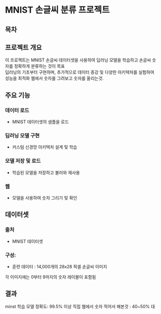 # MNIST 손글씨 분류 프로젝트
## 목차 

## 프로젝트 개요

이 프로젝트는 MNIST 손글씨 데이터셋을 사용하여 딥러닝 모델을 학습하고 손글씨 숫자를 정확하게 분류하는 것이 목표  
딥러닝의 기초부터 구현하며, 추가적으로 데이터 증강 및 다양한 아키텍처를 실험하여 성능을 최적화
웹에서 숫자를 그려보고 숫자를 올리는것.

## 주요 기능

### 데이터 로드
- MNIST 데이터셋의 샘플을 로드  
### 딥러닝 모델 구현 
- 커스텀 신경망 아키텍처 설계 및 학습  
### 모델 저장 및 로드
- 학습된 모델을 저장하고 불러와 재사용  
### 웹
- 모델을 사용하여 숫자 그리기 및 확인  

## 데이터셋
### 출처
- MNIST 데이터셋  

### 구성:
- 훈련 데이터 : 14,000개의 28x28 픽셀 손글씨 이미지  

각 이미지에는 0부터 9까지의 숫자 레이블이 포함됨  

## 결과
minst 학습 모델 정확도: 99.5% 이상
직접 웹에서 숫자 적어서 해본것 : 40~50% 대



